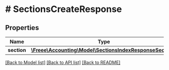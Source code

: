 # # SectionsCreateResponse

## Properties

Name | Type | Description | Notes
------------ | ------------- | ------------- | -------------
**section** | [**\Freee\Accounting\Model\SectionsIndexResponseSections**](SectionsIndexResponseSections.md) |  | 

[[Back to Model list]](../../README.md#documentation-for-models) [[Back to API list]](../../README.md#documentation-for-api-endpoints) [[Back to README]](../../README.md)


